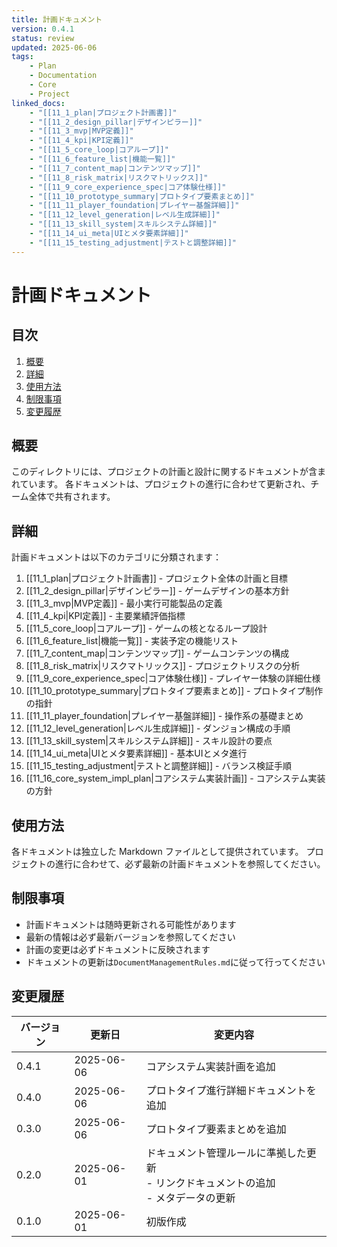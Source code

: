 ```yaml
---
title: 計画ドキュメント
version: 0.4.1
status: review
updated: 2025-06-06
tags:
    - Plan
    - Documentation
    - Core
    - Project
linked_docs:
    - "[[11_1_plan|プロジェクト計画書]]"
    - "[[11_2_design_pillar|デザインピラー]]"
    - "[[11_3_mvp|MVP定義]]"
    - "[[11_4_kpi|KPI定義]]"
    - "[[11_5_core_loop|コアループ]]"
    - "[[11_6_feature_list|機能一覧]]"
    - "[[11_7_content_map|コンテンツマップ]]"
    - "[[11_8_risk_matrix|リスクマトリックス]]"
    - "[[11_9_core_experience_spec|コア体験仕様]]"
    - "[[11_10_prototype_summary|プロトタイプ要素まとめ]]"
    - "[[11_11_player_foundation|プレイヤー基盤詳細]]"
    - "[[11_12_level_generation|レベル生成詳細]]"
    - "[[11_13_skill_system|スキルシステム詳細]]"
    - "[[11_14_ui_meta|UIとメタ要素詳細]]"
    - "[[11_15_testing_adjustment|テストと調整詳細]]"
---
```


# 計画ドキュメント

## 目次

1. [概要](#概要)
2. [詳細](#詳細)
3. [使用方法](#使用方法)
4. [制限事項](#制限事項)
5. [変更履歴](#変更履歴)

## 概要

このディレクトリには、プロジェクトの計画と設計に関するドキュメントが含まれています。
各ドキュメントは、プロジェクトの進行に合わせて更新され、チーム全体で共有されます。

## 詳細

計画ドキュメントは以下のカテゴリに分類されます：

1. [[11_1_plan|プロジェクト計画書]] - プロジェクト全体の計画と目標
2. [[11_2_design_pillar|デザインピラー]] - ゲームデザインの基本方針
3. [[11_3_mvp|MVP定義]] - 最小実行可能製品の定義
4. [[11_4_kpi|KPI定義]] - 主要業績評価指標
5. [[11_5_core_loop|コアループ]] - ゲームの核となるループ設計
6. [[11_6_feature_list|機能一覧]] - 実装予定の機能リスト
7. [[11_7_content_map|コンテンツマップ]] - ゲームコンテンツの構成
8. [[11_8_risk_matrix|リスクマトリックス]] - プロジェクトリスクの分析
9. [[11_9_core_experience_spec|コア体験仕様]] - プレイヤー体験の詳細仕様
10. [[11_10_prototype_summary|プロトタイプ要素まとめ]] - プロトタイプ制作の指針
11. [[11_11_player_foundation|プレイヤー基盤詳細]] - 操作系の基礎まとめ
12. [[11_12_level_generation|レベル生成詳細]] - ダンジョン構成の手順
13. [[11_13_skill_system|スキルシステム詳細]] - スキル設計の要点
14. [[11_14_ui_meta|UIとメタ要素詳細]] - 基本UIとメタ進行
15. [[11_15_testing_adjustment|テストと調整詳細]] - バランス検証手順
16. [[11_16_core_system_impl_plan|コアシステム実装計画]] - コアシステム実装の方針

## 使用方法

各ドキュメントは独立した Markdown ファイルとして提供されています。
プロジェクトの進行に合わせて、必ず最新の計画ドキュメントを参照してください。

## 制限事項

-   計画ドキュメントは随時更新される可能性があります
-   最新の情報は必ず最新バージョンを参照してください
-   計画の変更は必ずドキュメントに反映されます
-   ドキュメントの更新は`DocumentManagementRules.md`に従って行ってください

## 変更履歴

| バージョン | 更新日     | 変更内容                                                                                 |
| ---------- | ---------- | ---------------------------------------------------------------------------------------- |
| 0.4.1      | 2025-06-06 | コアシステム実装計画を追加 |
| 0.4.0      | 2025-06-06 | プロトタイプ進行詳細ドキュメントを追加 |
| 0.3.0      | 2025-06-06 | プロトタイプ要素まとめを追加 |
| 0.2.0      | 2025-06-01 | ドキュメント管理ルールに準拠した更新<br>- リンクドキュメントの追加<br>- メタデータの更新 |
| 0.1.0      | 2025-06-01 | 初版作成                                                                                 |
